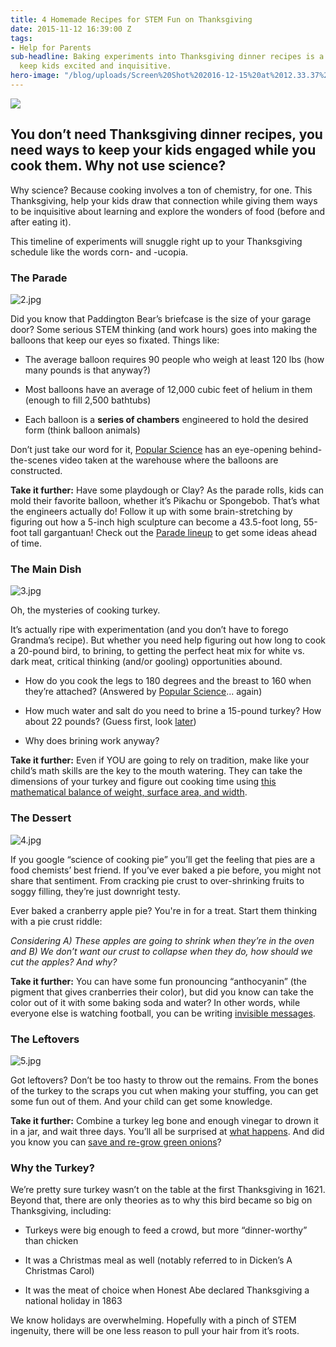 ```yaml
---
title: 4 Homemade Recipes for STEM Fun on Thanksgiving
date: 2015-11-12 16:39:00 Z
tags:
- Help for Parents
sub-headline: Baking experiments into Thanksgiving dinner recipes is a great way to
  keep kids excited and inquisitive.
hero-image: "/blog/uploads/Screen%20Shot%202016-12-15%20at%2012.33.37%20PM%20(1).png"
---
```


![](http://assets.wyzant.com/719Thanksgiving-blog.jpg)

## You don’t need Thanksgiving dinner recipes, you need ways to keep your kids engaged while you cook them. Why not use science?

Why science? Because cooking involves a ton of chemistry, for one. This Thanksgiving, help your kids draw that connection while giving them ways to be inquisitive about learning and explore the wonders of food (before and after eating it).

This timeline of experiments will snuggle right up to your Thanksgiving schedule like the words corn- and -ucopia.

### The Parade

![2.jpg](/blog/uploads/2.jpg)

Did you know that Paddington Bear’s briefcase is the size of your garage door? Some serious STEM thinking (and work hours) goes into making the balloons that keep our eyes so fixated. Things like:

* The average balloon requires 90 people who weigh at least 120 lbs (how many pounds is that anyway?)

* Most balloons have an average of 12,000 cubic feet of helium in them (enough to fill 2,500 bathtubs)

* Each balloon is a **series of chambers** engineered to hold the desired form (think balloon animals)

Don’t just take our word for it, [Popular Science](http://www.popsci.com/science-and-engineering-macys-thanksgiving-day-balloons) has an eye-opening behind-the-scenes video taken at the warehouse where the balloons are constructed.

**Take it further:** Have some playdough or Clay? As the parade rolls, kids can mold their favorite balloon, whether it’s Pikachu or Spongebob. That’s what the engineers actually do! Follow it up with some brain-stretching by figuring out how a 5-inch high sculpture can become a 43.5-foot long, 55-foot tall gargantuan! Check out the [Parade lineup](http://social.macys.com/parade/) to get some ideas ahead of time.

### The Main Dish

![3.jpg](/blog/uploads/3.jpg)

Oh, the mysteries of cooking turkey.

It’s actually ripe with experimentation (and you don’t have to forego Grandma’s recipe). But whether you need help figuring out how long to cook a 20-pound bird, to brining, to getting the perfect heat mix for white vs. dark meat, critical thinking (and/or gooling) opportunities abound.

* How do you cook the legs to 180 degrees and the breast to 160 when they’re attached? (Answered by [Popular Science](http://www.popsci.com/scitech/article/2007-11/turkey-day-chemistry-kitchen)... again)

* How much water and salt do you need to brine a 15-pound turkey? How about 22 pounds? (Guess first, look [later](http://www.smithsonianmag.com/science-nature/the-science-of-cooking-a-turkey-and-other-thanksgiving-dishes-138311115/?no-ist))

* Why does brining work anyway?

**Take it further:** Even if YOU are going to rely on tradition, make like your child’s math skills are the key to the mouth watering. They can take the dimensions of your turkey and figure out cooking time using [this mathematical balance of weight, surface area, and width](http://www.exploratorium.edu/cooking/turkey/index.html).

### The Dessert

![4.jpg](/blog/uploads/4.jpg)

If you google “science of cooking pie” you’ll get the feeling that pies are a food chemists’ best friend. If you’ve ever baked a pie before, you might not share that sentiment. From cracking pie crust to over-shrinking fruits to soggy filling, they’re just downright testy.

Ever baked a cranberry apple pie? You're in for a treat. Start them thinking with a pie crust riddle:

*Considering A) These apples are going to shrink when they’re in the oven and B) We don’t want our crust to collapse when they do, how should we cut the apples? And why?*

**Take it further:** You can have some fun pronouncing “anthocyanin” (the pigment that gives cranberries their color), but did you know can take the color out of it with some baking soda and water? In other words, while everyone else is watching football, you can be writing [invisible messages](http://kitchenpantryscientist.com/spy-juice/).

### The Leftovers

![5.jpg](/blog/uploads/5.jpg)

Got leftovers? Don’t be too hasty to throw out the remains. From the bones of the turkey to the scraps you cut when making your stuffing, you can get some fun out of them. And your child can get some knowledge.

**Take it further:** Combine a turkey leg bone and enough vinegar to drown it in a jar, and wait three days. You’ll all be surprised at [what happens](https://sciencebob.com/bend-a-bone-with-vinegar/). And did you know you can [save and re-grow green onions](http://fromabcstoacts.com/2013/11/3-family-friendly-thanksgiving-science-experiments.html)?

### Why the Turkey?

We’re pretty sure turkey wasn’t on the table at the first Thanksgiving in 1621. Beyond that, there are only theories as to why this bird became so big on Thanksgiving, including:

* Turkeys were big enough to feed a crowd, but more “dinner-worthy” than chicken

* It was a Christmas meal as well (notably referred to in Dicken’s A Christmas Carol)

* It was the meat of choice when Honest Abe declared Thanksgiving a national holiday in 1863

We know holidays are overwhelming. Hopefully with a pinch of STEM ingenuity, there will be one less reason to pull your hair from it’s roots.
